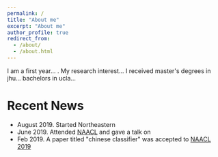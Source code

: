 ```yaml
---
permalink: /
title: "About me"
excerpt: "About me"
author_profile: true
redirect_from: 
  - /about/
  - /about.html
---
```


I am a first year... . My research interest... I received master's degrees in jhu... bachelors in ucla...

# Recent News

* August 2019. Started Northeastern
* June 2019. Attended [NAACL](https://naacl2019.org) and gave a talk on 
* Feb 2019. A paper titled "chinese classifier" was accepted to [NAACL 2019](https://naacl2019.org)

